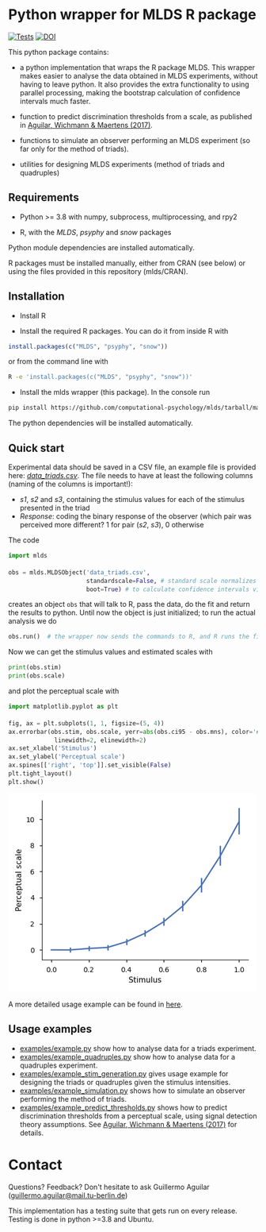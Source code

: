 # Python wrapper for MLDS R package

[![Tests](https://github.com/computational-psychology/mlds/actions/workflows/ci-tests.yml/badge.svg)](https://github.com/computational-psychology/mlds/actions/workflows/ci-tests.yml)
[![DOI](https://zenodo.org/badge/42587765.svg)](https://zenodo.org/doi/10.5281/zenodo.12658147)

This python package contains:

- a python implementation that wraps the R package MLDS. This wrapper makes easier to analyse the data obtained in MLDS experiments, without having to leave python. It also provides the extra functionality to using parallel processing, making the bootstrap calculation of confidence intervals much faster.

- function to predict discrimination thresholds from a scale, as published in [Aguilar, Wichmann & Maertens (2017)](https://jov.arvojournals.org/article.aspx?articleid=2433839).

- functions to simulate an observer performing an MLDS experiment (so far only for the method of triads).

- utilities for designing MLDS experiments (method of triads and quadruples)


## Requirements

- Python >= 3.8 with numpy, subprocess, multiprocessing, and rpy2

- R, with the *MLDS*, *psyphy* and *snow* packages

Python module dependencies are installed automatically.

R packages must be installed manually, either from CRAN (see below)
or using the files provided in this repository (mlds/CRAN).


## Installation

- Install R

- Install the required R packages. You can do it from inside R with

```R
install.packages(c("MLDS", "psyphy", "snow"))
```

or from the command line with

```bash
R -e 'install.packages(c("MLDS", "psyphy", "snow"))'
```

- Install the mlds wrapper (this package). In the console run

```bash
pip install https://github.com/computational-psychology/mlds/tarball/master
```

The python dependencies will be installed automatically.


## Quick start

Experimental data should be saved in a CSV file, an example file is provided here: [*data_triads.csv*](examples/data_triads.csv).
The file needs to have at least the following columns (naming of the columns is important!):
- *s1*, *s2* and *s3*, containing the stimulus values for each of the stimulus presented in the triad
- *Response*: coding the binary response of the observer (which pair was perceived more different? 1 for pair (*s2*, *s3*), 0 otherwise

The code

```python
import mlds

obs = mlds.MLDSObject('data_triads.csv',
                      standardscale=False, # standard scale normalizes range from 0 to 1
                      boot=True) # to calculate confidence intervals via bootstrap
```

creates an object `obs` that will talk to R, pass the data, do the fit and
return the results to python. Until now the object is just initialized;
to run the actual analysis we do

```python
obs.run()  # the wrapper now sends the commands to R, and R runs the fitting.
```

Now we can get the stimulus values and estimated scales with

```python
print(obs.stim)
print(obs.scale)
```

and plot the perceptual scale with

```python
import matplotlib.pyplot as plt

fig, ax = plt.subplots(1, 1, figsize=(5, 4))
ax.errorbar(obs.stim, obs.scale, yerr=abs(obs.ci95 - obs.mns), color='#4C72B0',
             linewidth=2, elinewidth=2)
ax.set_xlabel('Stimulus')
ax.set_ylabel('Perceptual scale')
ax.spines[['right', 'top']].set_visible(False)
plt.tight_layout()
plt.show()
```

![example scale output](examples/example_triads.png)


A more detailed usage example can be found in [here](examples/example.py).



## Usage examples

- [examples/example.py](examples/example.py) show how to analyse data for a triads experiment.
- [examples/example_quadruples.py](examples/example_quadruples.py) show how to analyse data for a quadruples experiment.
- [examples/example_stim_generation.py](examples/example_stim_generation.py) gives usage example for designing the triads or quadruples given the stimulus intensities.
- [examples/example_simulation.py](examples/example_simulation.py) shows how to simulate an observer performing the method of triads.
- [examples/example_predict_thresholds.py](examples/example_predict_thresholds.py) shows how to predict discrimination thresholds from a perceptual scale, using signal detection theory assumptions. See [Aguilar, Wichmann & Maertens (2017)](https://jov.arvojournals.org/article.aspx?articleid=2433839) for details.



Contact
=======
Questions? Feedback? Don't hesitate to ask Guillermo Aguilar (guillermo.aguilar@mail.tu-berlin.de)

This implementation has a testing suite that gets run on every release. Testing is done in python >=3.8 and Ubuntu.

